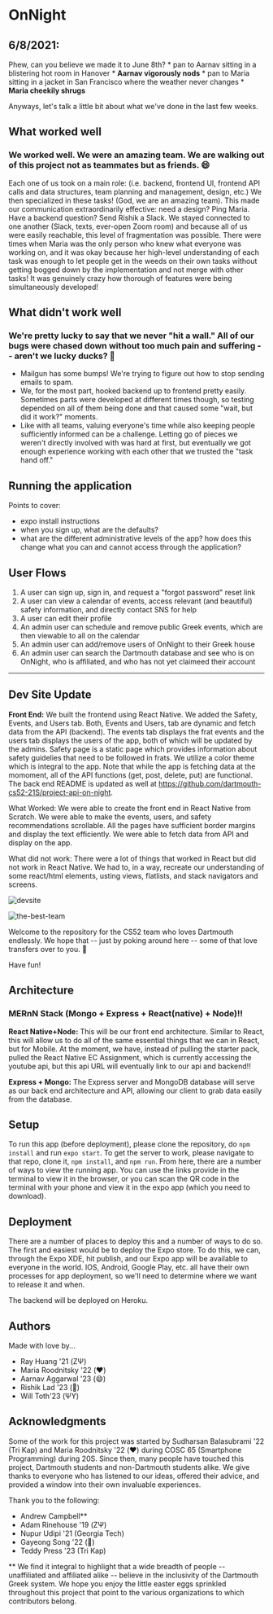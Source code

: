 
# OnNight

## 6/8/2021:

Phew, can you believe we made it to June 8th? * pan to Aarnav sitting in a blistering hot room in Hanover * **Aarnav vigorously nods** * pan to Maria sitting in a jacket in San Francisco where the weather never changes * **Maria cheekily shrugs**

Anyways, let's talk a little bit about what we've done in the last few weeks.

## What worked well
### We worked well. We were an amazing team. We are walking out of this project not as teammates but as friends. 😄

Each one of us took on a main role: (i.e. backend, frontend UI, frontend API calls and data structures, team planning and management, design, etc.) We then specialized in these tasks! (God, we are an amazing team). This made our communication extraordinarily effective: need a design? Ping Maria. Have a backend question? Send Rishik a Slack. We stayed connected to one another (Slack, texts, ever-open Zoom room) and because all of us were easily reachable, this level of fragmentation was possible. There were times when Maria was the only person who knew what everyone was working on, and it was okay because her high-level understanding of each task was enough to let people get in the weeds on their own tasks without getting bogged down by the implementation and not merge with other tasks! It was genuinely crazy how thorough of features were being simultaneously developed!


## What didn't work well
### We're pretty lucky to say that we never "hit a wall." All of our bugs were chased down without too much pain and suffering -- aren't we lucky ducks? 🦆

- Mailgun has some bumps! We're trying to figure out how to stop sending emails to spam.
- We, for the most part, hooked backend up to frontend pretty easily. Sometimes parts were developed at different times though, so testing depended on all of them being done and that caused some "wait, but did it work?" moments.
- Like with all teams, valuing everyone's time while also keeping people sufficiently informed can be a challenge. Letting go of pieces we weren't directly involved with was hard at first, but eventually we got enough experience working with each other that we trusted the "task hand off."

## Running the application
Points to cover: 
- expo install instructions
- when you sign up, what are the defaults?
- what are the different administrative levels of the app? how does this change what you can and cannot access through the application?


## User Flows

1. A user can sign up, sign in, and request a "forgot password" reset link 
2. A user can view a calendar of events, access relevant (and beautiful) safety information, and directly contact SNS for help
3. A user can edit their profile
4. An admin user can schedule and remove public Greek events, which are then viewable to all on the calendar
5. An admin user can add/remove users of OnNight to their Greek house
6. An admin user can search the Dartmouth database and see who is on OnNight, who is affiliated, and who has not yet claimeed their account


*** 

## Dev Site Update

**Front End:** We built the frontend using React Native. We added the Safety, Events, and Users tab. Both, Events and Users, tab are dynamic and fetch data from the API (backend). The events tab displays the frat events and the users tab displays the users of the app, both of which will be updated by the admins. Safety page is a static page which provides information about safety guidelies that need to be followed in frats. We utilize a color theme which is integral to the app. Note that while the app is fetching data at the momoment, all of the API functions (get, post, delete, put) are functional. The back end README is updated as well at https://github.com/dartmouth-cs52-21S/project-api-on-night.

What Worked: We were able to create the front end in React Native from Scratch. We were able to make the events, users, and safety recommendations scrollable. All the pages have sufficient border margins and display the text efficiently. We were able to fetch data from API and display on the app. 

What did not work: There were a lot of things that worked in React but did not work in React Native. We had to, in a way, recreate our understanding of some react/html elements, usting views, flatlists, and stack navigators and screens. 

![devsite](https://github.com/dartmouth-cs52-21S/project-on-night/blob/d4f2ac163fdda8a3598990f7badb7409b8fbb316/img/devsite.gif)

![the-best-team](https://user-images.githubusercontent.com/65991441/118315938-03bc2000-b4ab-11eb-92a1-bb04308153c1.png)

Welcome to the repository for the CS52 team who loves Dartmouth endlessly. We hope that -- just by poking around here -- some of that love transfers over to you. 💚

Have fun!


## Architecture

### MERnN Stack (Mongo + Express + React(native) + Node)!!

**React Native+Node:** This will be our front end architecture. Similar to React, this will allow us to do all of the same essential things that we can in React, but for Mobile. At the moment, we have, instead of pulling the starter pack, pulled the React Native EC Assignment, which is currently accessing the youtube api, but this api URL will eventually link to our api and backend!!

**Express + Mongo:** The Express server and MongoDB database will serve as our back end architecture and API, allowing our client to grab data easily from the database.

## Setup

To run this app (before deployment), please clone the repository, do `npm install` and run `expo start`. To get the server to work, please navigate to that repo, clone it, `npm install`, and `npm run`. From here, there are a number of ways to view the running app. You can use the links provide in the terminal to view it in the browser, or you can scan the QR code in the terminal with your phone and view it in the expo app (which you need to download).

## Deployment

There are a number of places to deploy this and a number of ways to do so. The first and easiest would be to deploy the Expo store. To do this, we can, through the Expo XDE, hit publish, and our Expo app will be available to everyone in the world. IOS, Android, Google Play, etc. all have their own processes for app deployment, so we'll need to determine where we want to release it and when.

The backend will be deployed on Heroku. 

## Authors

Made with love by...

* Ray Huang '21 (ΖΨ)
* Maria Roodnitsky '22 (❤️) 
* Aarnav Aggarwal '23 (😄) 
* Rishik Lad '23 (🌊) 
* Will Toth'23 (ΨΥ)

## Acknowledgments

Some of the work for this project was started by Sudharsan Balasubrami '22 (Tri Kap) and Maria Roodnitsky '22 (❤️) during COSC 65 (Smartphone Programming) during 20S. Since then, many people have touched this project, Dartmouth students and non-Dartmouth students alike. We give thanks to everyone who has listened to our ideas, offered their advice, and provided a window into their own invaluable experiences.

Thank you to the following:
* Andrew Campbell** 
* Adam Rinehouse '19 (ΖΨ)
* Nupur Udipi '21 (Georgia Tech) 
* Gayeong Song '22 (🥐)
* Teddy Press '23 (Tri Kap) 

** We find it integral to highlight that a wide breadth of people -- unaffiliated and affiliated alike -- believe in the inclusivity of the Dartmouth Greek system. We hope you enjoy the little easter eggs sprinkled throughout this project that point to the various organizations to which contributors belong. 
